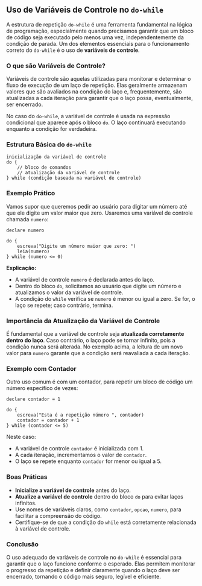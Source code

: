 
## Uso de Variáveis de Controle no `do-while`

A estrutura de repetição `do-while` é uma ferramenta fundamental na lógica de programação, especialmente quando precisamos garantir que um bloco de código seja executado pelo menos uma vez, independentemente da condição de parada. Um dos elementos essenciais para o funcionamento correto do `do-while` é o uso de **variáveis de controle**.

### O que são Variáveis de Controle?

Variáveis de controle são aquelas utilizadas para monitorar e determinar o fluxo de execução de um laço de repetição. Elas geralmente armazenam valores que são avaliados na condição do laço e, frequentemente, são atualizadas a cada iteração para garantir que o laço possa, eventualmente, ser encerrado.

No caso do `do-while`, a variável de controle é usada na expressão condicional que aparece após o bloco `do`. O laço continuará executando enquanto a condição for verdadeira.

### Estrutura Básica do `do-while`

```pseudo
inicialização da variável de controle
do {
    // bloco de comandos
    // atualização da variável de controle
} while (condição baseada na variável de controle)
```

### Exemplo Prático

Vamos supor que queremos pedir ao usuário para digitar um número até que ele digite um valor maior que zero. Usaremos uma variável de controle chamada `numero`:

```pseudo
declare numero

do {
    escreva("Digite um número maior que zero: ")
    leia(numero)
} while (numero <= 0)
```

**Explicação:**
- A variável de controle `numero` é declarada antes do laço.
- Dentro do bloco `do`, solicitamos ao usuário que digite um número e atualizamos o valor da variável de controle.
- A condição do `while` verifica se `numero` é menor ou igual a zero. Se for, o laço se repete; caso contrário, termina.

### Importância da Atualização da Variável de Controle

É fundamental que a variável de controle seja **atualizada corretamente dentro do laço**. Caso contrário, o laço pode se tornar infinito, pois a condição nunca será alterada. No exemplo acima, a leitura de um novo valor para `numero` garante que a condição será reavaliada a cada iteração.

### Exemplo com Contador

Outro uso comum é com um contador, para repetir um bloco de código um número específico de vezes:

```pseudo
declare contador = 1

do {
    escreva("Esta é a repetição número ", contador)
    contador = contador + 1
} while (contador <= 5)
```

Neste caso:
- A variável de controle `contador` é inicializada com 1.
- A cada iteração, incrementamos o valor de `contador`.
- O laço se repete enquanto `contador` for menor ou igual a 5.

### Boas Práticas

- **Inicialize a variável de controle** antes do laço.
- **Atualize a variável de controle** dentro do bloco `do` para evitar laços infinitos.
- Use nomes de variáveis claros, como `contador`, `opcao`, `numero`, para facilitar a compreensão do código.
- Certifique-se de que a condição do `while` está corretamente relacionada à variável de controle.

### Conclusão

O uso adequado de variáveis de controle no `do-while` é essencial para garantir que o laço funcione conforme o esperado. Elas permitem monitorar o progresso da repetição e definir claramente quando o laço deve ser encerrado, tornando o código mais seguro, legível e eficiente.
```
